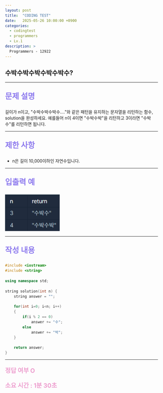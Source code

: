 ```yaml
---
layout: post
title:  "CODING TEST"
date:   2025-05-26 10:00:00 +0900
categories:
  - codingtest
  - programmers
  - Lv.1
description: >
  Programmers - 12922
---
```

## 수박수박수박수박수박수?

---

<p style = "color:#8f7cee; font-size:25px; font-weight:bold">
문제 설명
</p>

길이가 n이고, "수박수박수박수...."와 같은 패턴을 유지하는 문자열을 리턴하는 함수, solution을 완성하세요. 예를들어 n이 4이면 "수박수박"을 리턴하고 3이라면 "수박수"를 리턴하면 됩니다.

---

<p style = "color:#8f7cee; font-size:25px; font-weight:bold">
제한 사항
</p>

- n은 길이 10,000이하인 자연수입니다.

---

<p style = "color:#8f7cee; font-size:25px; font-weight:bold">
입출력 예
</p>

<img src = "/assets/img/codingtest/12922.png" width = "180" height = "120">

---

<p style = "color:#8f7cee; font-size:25px; font-weight:bold">
작성 내용
</p>

```cpp
#include <iostream>
#include <string>

using namespace std;

string solution(int n) {
    string answer = "";
    
    for(int i=0; i<n; i++)
    {
        if(i % 2 == 0)
            answer += "수";
        else
            answer += "박";
    }
    
    return answer;
}
```

---

<p style = "color:#ed9ece; font-size:20px; font-weight:bold">
정답 여부 O
</p>

<p style = "color:#ed9ece; font-size:20px; font-weight:bold">
소요 시간 : 1분 30초
</p>

